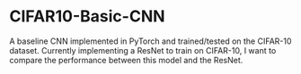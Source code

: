 # CIFAR10-Basic-CNN
A baseline CNN implemented in PyTorch and trained/tested on the CIFAR-10 dataset. Currently implementing a ResNet to train on CIFAR-10, I want to compare the performance between this model and the ResNet.
